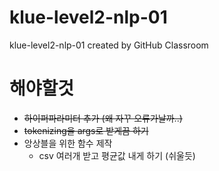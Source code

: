# klue-level2-nlp-01

klue-level2-nlp-01 created by GitHub Classroom

# 해야할것

- ~~하이퍼파라미터 추가 (왜 자꾸 오류가날까..)~~
- ~~tokenizing을 args로 받게끔 하기~~
- 앙상블을 위한 함수 제작
  - csv 여러개 받고 평균값 내게 하기 (쉬울듯)
